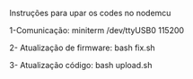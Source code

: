 Instruções para upar os codes no nodemcu


1-Comunicação:
miniterm /dev/ttyUSB0 115200

2- Atualização de firmware:
bash fix.sh

3- Atualização código:
bash upload.sh
